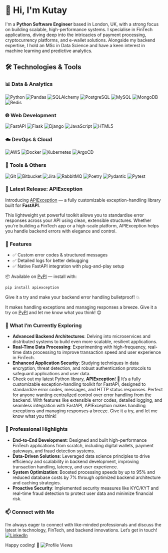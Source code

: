 # 👋 Hi, I'm Kutay

I'm a **Python Software Engineer** based in London, UK, with a strong focus on building scalable, high-performance systems. I specialise in FinTech applications, diving deep into the intricacies of payment processing, cryptocurrency platforms, and e-wallet solutions. Alongside my backend expertise, I hold an MSc in Data Science and have a keen interest in machine learning and predictive analytics.


## 🛠️ Technologies & Tools

### 📊 Data & Analytics  
![Python](https://img.shields.io/badge/-Python-3776AB?style=flat&logo=python&logoColor=white) 
![Pandas](https://img.shields.io/badge/-Pandas-150458?style=flat&logo=pandas) 
![SQLAlchemy](https://img.shields.io/badge/-SQLAlchemy-CA1F23?style=flat) 
![PostgreSQL](https://img.shields.io/badge/-PostgreSQL-4169E1?style=flat&logo=postgresql) 
![MySQL](https://img.shields.io/badge/-MySQL-00758F?style=flat&logo=mysql) 
![MongoDB](https://img.shields.io/badge/-MongoDB-47A248?style=flat&logo=mongodb) 
![Redis](https://img.shields.io/badge/-Redis-DC382D?style=flat&logo=redis)

### 🌐 Web Development  
![FastAPI](https://img.shields.io/badge/-FastAPI-009688?style=flat&logo=fastapi) 
![Flask](https://img.shields.io/badge/-Flask-000000?style=flat&logo=flask) 
![Django](https://img.shields.io/badge/-Django-092E20?style=flat&logo=django) 
![JavaScript](https://img.shields.io/badge/-JavaScript-F7DF1E?style=flat&logo=javascript&logoColor=black) 
![HTML5](https://img.shields.io/badge/-HTML5-E34F26?style=flat&logo=html5&logoColor=white)

### ☁️ DevOps & Cloud  
![AWS](https://img.shields.io/badge/-AWS-232F3E?style=flat&logo=amazonaws) 
![Docker](https://img.shields.io/badge/-Docker-2496ED?style=flat&logo=docker) 
![Kubernetes](https://img.shields.io/badge/-Kubernetes-326CE5?style=flat&logo=kubernetes) 
![ArgoCD](https://img.shields.io/badge/-ArgoCD-E10098?style=flat)

### 🧰 Tools & Others  
![Git](https://img.shields.io/badge/-Git-F05032?style=flat&logo=git) 
![Bitbucket](https://img.shields.io/badge/-Bitbucket-0052CC?style=flat&logo=bitbucket) 
![Jira](https://img.shields.io/badge/-Jira-0052CC?style=flat&logo=jira) 
![RabbitMQ](https://img.shields.io/badge/-RabbitMQ-FF6600?style=flat&logo=rabbitmq) 
![Poetry](https://img.shields.io/badge/-Poetry-60A5FA?style=flat) 
![Pydantic](https://img.shields.io/badge/-Pydantic-00A8E8?style=flat) 
![Pytest](https://img.shields.io/badge/-Pytest-0A9EDC?style=flat)


### 📢 **Latest Release: APIException**  
Introducing [APIException](https://github.com/akutayural/APIException) — a fully customizable exception-handling library built for **FastAPI**.

This lightweight yet powerful toolkit allows you to standardise error responses across your API using clean, extensible structures. Whether you're building a FinTech app or a high-scale platform, APIException helps you handle backend errors with elegance and control.

### 🔧 Features
- ✅ Custom error codes & structured messages
- ✅ Detailed logs for better debugging
- ✅ Native FastAPI integration with plug-and-play setup

📦 Available on [PyPI](https://pypi.org/project/APIException/) — install with:

```bash
pip install apiexception
```
Give it a try and make your backend error handling bulletproof! 💥

It makes handling exceptions and managing responses a breeze. Give it a try on [PyPI](https://pypi.org/project/APIException/) and let me know what you think! 😊

### 🌱 What I’m Currently Exploring
- **Advanced Backend Architectures**: Delving into microservices and distributed systems to build even more scalable, resilient applications.
- **Real-Time Data Processing**: Experimenting with high-frequency, real-time data processing to improve transaction speed and user experience in FinTech.
- **Enhanced Application Security**: Studying techniques in data encryption, threat detection, and robust authentication protocols to safeguard applications and user data.
- Check out my latest Python library, **APIException**! 🎉 It’s a fully customizable exception-handling toolkit for FastAPI, designed to standardize error codes, messages, and HTTP status responses. Perfect for anyone wanting centralized control over error handling from the backend. With features like extensible error codes, detailed logging, and seamless integration with FastAPI, APIException makes handling exceptions and managing responses a breeze. Give it a try, and let me know what you think! 

### 💼 Professional Highlights
- **End-to-End Development**: Designed and built high-performance FinTech applications from scratch, including digital wallets, payment gateways, and fraud detection systems.
- **Data-Driven Solutions**: Leveraged data science principles to drive efficiency and scalability in backend development, improving transaction handling, latency, and user experience.
- **System Optimization**: Boosted processing speeds by up to 95% and reduced database costs by 7% through optimized backend architecture and caching strategies.
- **Proactive Security**: Implemented security measures like KYC/KYT and real-time fraud detection to protect user data and minimize financial risk.

### 📫 Connect with Me
I’m always eager to connect with like-minded professionals and discuss the latest in technology, FinTech, and backend innovations. Let’s get in touch!
[![LinkedIn](https://img.shields.io/badge/-LinkedIn-0077B5?style=flat-square&logo=linkedin&logoColor=white)](https://www.linkedin.com/in/akutayural)

Happy coding! 🚀
![Profile Views](https://komarev.com/ghpvc/?username=akutayural&color=blue)
